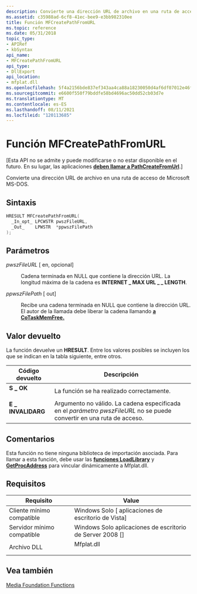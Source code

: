 ```yaml
---
description: Convierte una dirección URL de archivo en una ruta de acceso de Microsoft MS-DOS.
ms.assetid: c35988ad-6cf8-41ec-bee9-e3bb982310ee
title: Función MFCreatePathFromURL
ms.topic: reference
ms.date: 05/31/2018
topic_type:
- APIRef
- kbSyntax
api_name:
- MFCreatePathFromURL
api_type:
- DllExport
api_location:
- mfplat.dll
ms.openlocfilehash: 5f4a2156bde837ef343aa4ca88a18230050d4af6df07012e46fc518d62d898af
ms.sourcegitcommit: e6600f550f79bddfe58bd4696ac50dd52cb03d7e
ms.translationtype: MT
ms.contentlocale: es-ES
ms.lasthandoff: 08/11/2021
ms.locfileid: "120113685"
---
```

# <a name="mfcreatepathfromurl-function"></a>Función MFCreatePathFromURL

\[Esta API no se admite y puede modificarse o no estar disponible en el futuro. En su lugar, las aplicaciones [**deben llamar a PathCreateFromUrl**](/windows/win32/api/shlwapi/nf-shlwapi-pathcreatefromurla).\]

Convierte una dirección URL de archivo en una ruta de acceso de Microsoft MS-DOS.

## <a name="syntax"></a>Sintaxis


```C++
HRESULT MFCreatePathFromURL(
  _In_opt_ LPCWSTR pwszFileURL,
  _Out_    LPWSTR  *ppwszFilePath
);
```



## <a name="parameters"></a>Parámetros

<dl> <dt>

*pwszFileURL* \[ en, opcional\]
</dt> <dd>

Cadena terminada en NULL que contiene la dirección URL. La longitud máxima de la cadena es **INTERNET \_ MAX URL \_ \_ LENGTH**.

</dd> <dt>

*ppwszFilePath* \[ out\]
</dt> <dd>

Recibe una cadena terminada en NULL que contiene la dirección URL. El autor de la llamada debe liberar la cadena llamando [**a CoTaskMemFree.**](/windows/win32/api/combaseapi/nf-combaseapi-cotaskmemfree)

</dd> </dl>

## <a name="return-value"></a>Valor devuelto

La función devuelve un **HRESULT**. Entre los valores posibles se incluyen los que se indican en la tabla siguiente, entre otros.



| Código devuelto                                                                                  | Descripción                                                                                                 |
|----------------------------------------------------------------------------------------------|-------------------------------------------------------------------------------------------------------------|
| <dl> <dt>**S \_ OK**</dt> </dl>         | La función se ha realizado correctamente. <br/>                                                                         |
| <dl> <dt>**E \_ INVALIDARG**</dt> </dl> | Argumento no válido. La cadena especificada en el *parámetro pwszFileURL* no se puede convertir en una ruta de acceso.<br/> |



 

## <a name="remarks"></a>Comentarios

Esta función no tiene ninguna biblioteca de importación asociada. Para llamar a esta función, debe usar las [**funciones LoadLibrary**](/windows/win32/api/libloaderapi/nf-libloaderapi-loadlibrarya) y [**GetProcAddress**](/windows/win32/api/libloaderapi/nf-libloaderapi-getprocaddress) para vincular dinámicamente a Mfplat.dll.

## <a name="requirements"></a>Requisitos



| Requisito | Value |
|-------------------------------------|---------------------------------------------------------------------------------------|
| Cliente mínimo compatible<br/> | Windows Solo \[ aplicaciones de escritorio de Vista\]<br/>                                        |
| Servidor mínimo compatible<br/> | Windows Solo aplicaciones de escritorio de Server 2008 \[\]<br/>                                  |
| Archivo DLL<br/>                      | <dl> <dt>Mfplat.dll</dt> </dl> |



## <a name="see-also"></a>Vea también

<dl> <dt>

[Media Foundation Functions](media-foundation-functions.md)
</dt> </dl>

 

 
